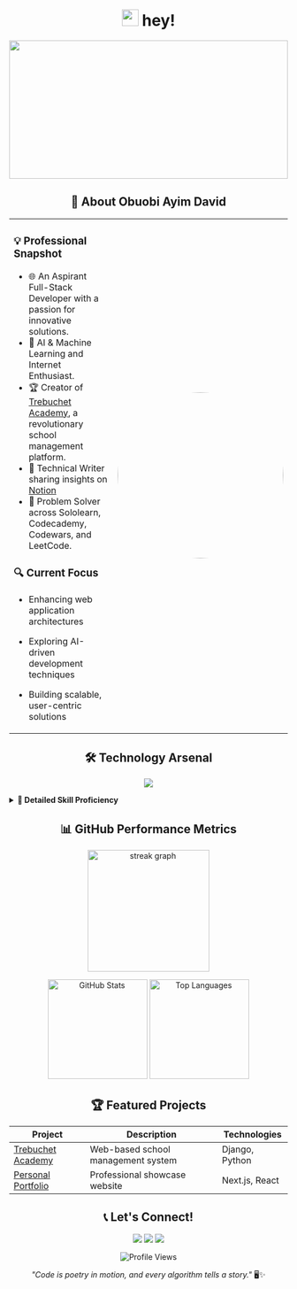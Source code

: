 <!-- Header with Dynamic Background -->
<h1 align="center">
  <img src="https://raw.githubusercontent.com/iampavangandhi/iampavangandhi/master/gifs/Hi.gif" width="30px"> hey!
</h1>

<!-- Dynamic Header Image with Subtle Animation -->
<p align="center">
  <img src="https://github.com/AWESOME04/AWESOME04/assets/102630199/a446339b-c8b5-4756-bbe4-ad39c50eae89" width="100%" height="250" style="object-fit: cover; animation: pulse 2s infinite;" />
</p>

<!-- Advanced About Me Section with Emoji Flair -->
<h2 align="center">🚀 About Obuobi Ayim David</h2>

<table width="100%">
  <tr>
    <td width="60%" valign="top">
      
### 💡 Professional Snapshot

- 🌐 An Aspirant Full-Stack Developer with a passion for innovative solutions.
- 🤖 AI & Machine Learning and Internet Enthusiast.
- 🏆 Creator of [Trebuchet Academy](https://trebuchet-academy-uh1t.onrender.com/), a revolutionary school management platform.
- 📝 Technical Writer sharing insights on [Notion](https://www.notion.so/Quick-Note-ee60a664aa4a4c40b58c8f0ad1d323d7?pvs=4)
- 🧩 Problem Solver across Sololearn, Codecademy, Codewars, and LeetCode.

### 🔍 Current Focus
- Enhancing web application architectures
- Exploring AI-driven development techniques
- Building scalable, user-centric solutions

    </td>
    <td width="40%" align="center">
      <img src="https://github.com/Adam-pw/Adam-pw/blob/main/animation_500_kxa883sd.gif" width="300" height="300" style="border-radius: 50%;" />
    </td>
  </tr>
</table>

<!-- Tech Stack with Detailed Icons -->
<h2 align="center">🛠 Technology Arsenal</h2>

<p align="center">
  <img src="https://skillicons.dev/icons?i=python,django,react,nextjs,nodejs,typescript,html,css,bootstrap,git,github,vscode,figma,docker,azure,digitalocean" />
</p>

<!-- Advanced Skills Breakdown -->
<details>
<summary><b>🔬 Detailed Skill Proficiency</b></summary>

| Category | Skills |
|----------|--------|
| Languages | Python, JavaScript, TypeScript, Bash |
| Frameworks | Django, React, Next.js, Node.js |
| Cloud & DevOps | Azure, DigitalOcean, Docker |
| Design & Tools | Figma, VSCode, Git, Canva |
</details>

<!-- GitHub Metrics with Enhanced Visualization -->
<h2 align="center">📊 GitHub Performance Metrics</h2>

<p align="center">
 <img src="https://streak-stats.demolab.com?user=aristocratjnr&locale=en&mode=daily&theme=dark&hide_border=false&border_radius=5&order=3" height="220" alt="streak graph"  />
</p>

<div align="center">
  <img src="https://github-readme-stats.vercel.app/api?username=aristocratjnr&show_icons=true&theme=radical&include_all_commits=true&count_private=true" height="180" alt="GitHub Stats"/>
  <img src="https://github-readme-stats.vercel.app/api/top-langs/?username=aristocratjnr&layout=compact&theme=radical" height="180" alt="Top Languages"/>
</div>

<!-- Project Showcase -->
<h2 align="center">🏆 Featured Projects</h2>

| Project | Description | Technologies |
|---------|-------------|--------------|
| [Trebuchet Academy](https://trebuchet-academy-uh1t.onrender.com/) | Web-based school management system | Django, Python |
| [Personal Portfolio](https://mynextjs-portfolio-nu.vercel.app/) | Professional showcase website | Next.js, React |

<!-- Dynamic Contact Section -->
<h2 align="center">📞 Let's Connect!</h2>

<p align="center">
  <a href="mailto:ayimobuobi@gmail.com"><img src="https://img.shields.io/badge/Gmail-D14836?style=for-the-badge&logo=gmail&logoColor=white" /></a>
  <a href="https://t.me/aristocratjnr"><img src="https://img.shields.io/badge/Telegram-2CA5E0?style=for-the-badge&logo=telegram&logoColor=white" /></a>
  <a href="https://www.linkedin.com/in/obuobi-david-ayim"><img src="https://img.shields.io/badge/LinkedIn-0077B5?style=for-the-badge&logo=linkedin&logoColor=white" /></a>
</p>

<!-- Visitor Counter -->
<p align="center"> 
  <img src="https://komarev.com/ghpvc/?username=aristocratjnr&color=blueviolet" alt="Profile Views" />
</p>

<!-- Fun Quote -->
<p align="center">
  <i>"Code is poetry in motion, and every algorithm tells a story."</i> 🖥️✨
</p>
